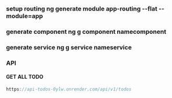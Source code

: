 ### setup routing ng generate module app-routing --flat --module=app

### generate component ng g component namecomponent

### generate service ng g service nameservice


### API

#### GET ALL TODO
```js
https://api-todos-0ylw.onrender.com/api/v1/todos
```